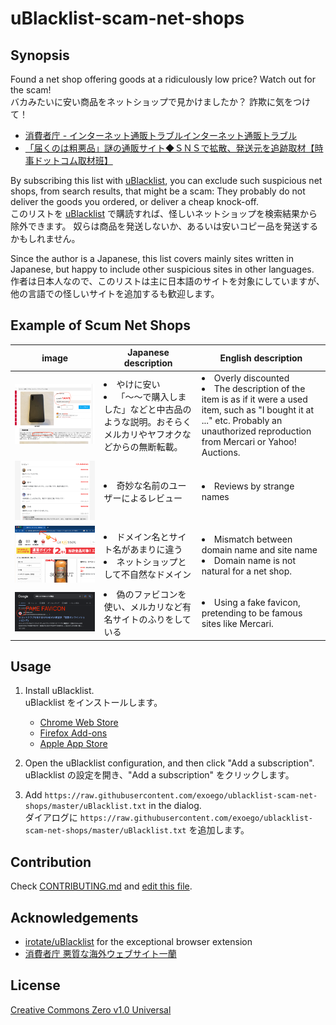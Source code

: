 # uBlacklist-scam-net-shops

## Synopsis

Found a net shop offering goods at a ridiculously low price?
Watch out for the scam!<br>
バカみたいに安い商品をネットショップで見かけましたか？
詐欺に気をつけて！

- [消費者庁 - インターネット通販トラブルインターネット通販トラブル](https://www.caa.go.jp/policies/policy/consumer_policy/caution/internet/trouble/internet.html)
- [「届くのは粗悪品」謎の通販サイト◆ＳＮＳで拡散、発送元を追跡取材【時事ドットコム取材班】](https://www.jiji.com/jc/v8?id=202204soakuhin-team)

By subscribing this list with [uBlacklist](https://github.com/iorate/uBlacklist),
you can exclude such suspicious net shops, from search results, that might be a scam:
They probably do not deliver the goods you ordered, or deliver a cheap knock-off.<br>
このリストを [uBlacklist](https://github.com/iorate/uBlacklist) で購読すれば、怪しいネットショップを検索結果から除外できます。
奴らは商品を発送しないか、あるいは安いコピー品を発送するかもしれません。

Since the author is a Japanese, this list covers mainly sites written in Japanese,
but happy to include other suspicious sites in other languages.<br>
作者は日本人なので、このリストは主に日本語のサイトを対象にしていますが、他の言語での怪しいサイトを追加するも歓迎します。

## Example of Scum Net Shops

| image                            | Japanese description                                                   | English description                                                                                                                                                                                   |
|----------------------------------|------------------------------------------------------------------------|-------------------------------------------------------------------------------------------------------------------------------------------------------------------------------------------------------|
| <img src="images/example-1.png"> | <li>やけに安い</li><li>「〜〜で購入しました」などと中古品のような説明。おそらくメルカリやヤフオクなどからの無断転載。</li> | <li>Overly discounted</li><li>The description of the item is as if it were a used item, such as "I bought it at ..." etc. Probably an unauthorized reproduction from Mercari or Yahoo! Auctions.</li> |
| <img src="images/example-2.png"> | <li>奇妙な名前のユーザーによるレビュー</li>                                             | <li>Reviews by strange names </li>                                                                                                                                                                    |
| <img src="images/example-3.png"> | <li>ドメイン名とサイト名があまりに違う</li><li>ネットショップとして不自然なドメイン</li>                  | <li>Mismatch between domain name and site name</li><li>Domain name is not natural for a net shop.</li>                                                                                                |                                                                                                                                                                                                      
| <img src="images/example-4.png"> | <li>偽のファビコンを使い、メルカリなど有名サイトのふりをしている</li>                                | <li>Using a fake favicon, pretending to be famous sites like Mercari.</li>                                                                                                                            |

## Usage

1. Install uBlacklist.<br>uBlacklist をインストールします。
    - [Chrome Web Store](https://chrome.google.com/webstore/detail/ublacklist/pncfbmialoiaghdehhbnbhkkgmjanfhe)
    - [Firefox Add-ons](https://addons.mozilla.org/en-US/firefox/addon/ublacklist/)
    - [Apple App Store](https://apps.apple.com/jp/app/ublacklist-for-safari/id1547912640)

2. Open the uBlacklist configuration, and then click "Add a subscription".<br>uBlacklist の設定を開き、"Add a subscription"
   をクリックします。

3. Add `https://raw.githubusercontent.com/exoego/ublacklist-scam-net-shops/master/uBlacklist.txt` in the dialog.<br>
   ダイアログに `https://raw.githubusercontent.com/exoego/ublacklist-scam-net-shops/master/uBlacklist.txt` を追加します。

## Contribution

Check [CONTRIBUTING.md](CONTRIBUTING.md)
and [edit this file](https://github.com/exoego/ublacklist-scam-net-shops/edit/master/uBlacklist.txt).

## Acknowledgements

- [irotate/uBlacklist](https://github.com/iorate/uBlacklist) for the exceptional browser extension
- [消費者庁 悪質な海外ウェブサイト一蘭](https://www.caa.go.jp/policies/policy/consumer_research/international_affairs/assets/consumer_research_cms209_230224_01.pdf)

## License

[Creative Commons Zero v1.0 Universal](LICENSE)
